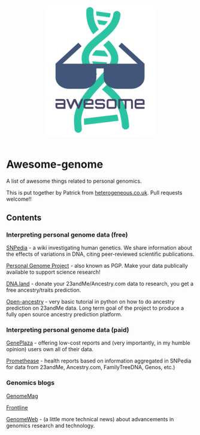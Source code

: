 
<p align="center">
  <br>
  <img width="300" src="https://github.com/heterogeneous-research/awesome-genome/blob/master/awesome-genome-crop.png" alt="awesome">
  <br>
  <br>
</p>

# Awesome-genome
A list of awesome things related to personal genomics.

This is put together by Patrick from [heterogeneous.co.uk](https://heterogeneous.co.uk). Pull requests welcome!!

## Contents
### Interpreting personal genome data (free)
[SNPedia](https://www.snpedia.com/) - a wiki investigating human genetics. We share information about the effects of variations in DNA, citing peer-reviewed scientific publications.

[Personal Genome Project](https://pgp.med.harvard.edu/) - also known as PGP. Make your data publically available to support science research!

[DNA.land](https://dna.land/) - donate your 23andMe/Ancestry.com data to research, you get a free ancestry/traits prediction.

[Open-ancestry](https://github.com/heterogeneous-research/open-ancestry) - very basic tutorial in python on how to do ancestry prediction on 23andMe data. Long term goal of the project to produce a fully open source ancestry prediction platform.

### Interpreting personal genome data (paid)
[GenePlaza](https://www.geneplaza.com/) - offering low-cost reports and (very importantly, in my humble opinion) users own all of their data.

[Promethease](https://promethease.com/) - health reports based on information aggregated in SNPedia for data from 23andMe, Ancestry.com, FamilyTreeDNA, Genos, etc.)


### Genomics blogs
[GenomeMag](http://genomemag.com/blog/)

[Frontline](http://www.frontlinegenomics.com/)

[GenomeWeb](https://www.genomeweb.com/) - (a little more technical news) about advancements in genomics research and technology.

